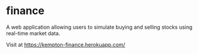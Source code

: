 # finance

A web application allowing users to simulate buying and selling stocks using real-time market data.

Visit at https://kempton-finance.herokuapp.com/
